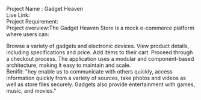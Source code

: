Project Name : Gadget Heaven <br/>
Live Link: <br/>
Project Requirement: <br/>
Project overview:The Gadget Heaven Store is a mock e-commerce platform where users can:

Browse a variety of gadgets and electronic devices.
View product details, including specifications and price.
Add items to their cart.
Proceed through a checkout process.
The application uses a modular and component-based architecture, making it easy to maintain and scale.<br/>
Benifit: "hey enable us to communicate with others quickly, access information quickly from a variety of sources, take photos and videos as well as store files securely. Gadgets also provide entertainment with games, music, and movies."
